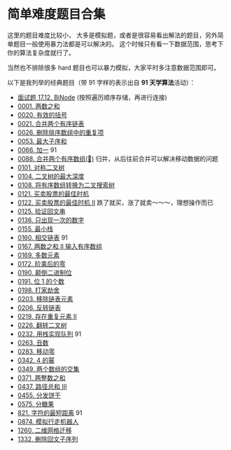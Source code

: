 # 简单难度题目合集

这里的题目难度比较小， 大多是模拟题，或者是很容易看出解法的题目，另外简单题目一般使用暴力法都是可以解决的。 这个时候只有看一下数据范围，思考下你的算法复杂度就行了。

当然也不排除很多 hard 题目也可以暴力模拟，大家平时多注意数据范围即可。

以下是我列举的经典题目（带 91 字样的表示出自 **91 天学算法**活动）：

- [面试题 17.12. BiNode](../problems/binode-lcci.md)
         (按照遍历顺序存储，再进行连接)
- [0001. 两数之和](../problems/1.two-sum.md)
- [0020. 有效的括号](../problems/20.valid-parentheses.md)
- [0021. 合并两个有序链表](../problems/21.merge-two-sorted-lists.md)
- [0026. 删除排序数组中的重复项](../problems/26.remove-duplicates-from-sorted-array.md)
- [0053. 最大子序和](../problems/53.maximum-sum-subarray-cn.md)
- [0066. 加一](../problems/66.plus-one.md) 91
- [0088. 合并两个有序数组(👀)](../problems/88.merge-sorted-array.md)
         归并，从后往前合并可以解决移动数据的问题
- [0101. 对称二叉树](../problems/101.symmetric-tree.md)
- [0104. 二叉树的最大深度](../problems/104.maximum-depth-of-binary-tree.md)
- [0108. 将有序数组转换为二叉搜索树](../problems/108.convert-sorted-array-to-binary-search-tree.md)
- [0121. 买卖股票的最佳时机](../problems/121.best-time-to-buy-and-sell-stock.md)
- [0122. 买卖股票的最佳时机 II](../problems/122.best-time-to-buy-and-sell-stock-ii.md)
         跌了就买，涨了就卖～～～，理想操作而已
- [0125. 验证回文串](../problems/125.valid-palindrome.md)
- [0136. 只出现一次的数字](../problems/136.single-number.md)
- [0155. 最小栈](../problems/155.min-stack.md)
- [0160. 相交链表](../problems/160.Intersection-of-Two-Linked-Lists.md) 91
- [0167. 两数之和 II 输入有序数组](../problems/167.two-sum-ii-input-array-is-sorted.md)
- [0169. 多数元素](../problems/169.majority-element.md)
- [0172. 阶乘后的零](../problems/172.factorial-trailing-zeroes.md)
- [0190. 颠倒二进制位](../problems/190.reverse-bits.md)
- [0191. 位 1 的个数](../problems/191.number-of-1-bits.md)
- [0198. 打家劫舍](../problems/198.house-robber.md)
- [0203. 移除链表元素](../problems/203.remove-linked-list-elements.md)
- [0206. 反转链表](../problems/206.reverse-linked-list.md)
- [0219. 存在重复元素 II](../problems/219.contains-duplicate-ii.md)
- [0226. 翻转二叉树](../problems/226.invert-binary-tree.md)
- [0232. 用栈实现队列](../problems/232.implement-queue-using-stacks.md) 91
- [0263. 丑数](../problems/263.ugly-number.md)
- [0283. 移动零](../problems/283.move-zeroes.md)
- [0342. 4 的幂](../problems/342.power-of-four.md)
- [0349. 两个数组的交集](../problems/349.intersection-of-two-arrays.md)
- [0371. 两整数之和](../problems/371.sum-of-two-integers.md)
- [0437. 路径总和 III](../problems/437.path-sum-iii.md)
- [0455. 分发饼干](../problems/455.AssignCookies.md)
- [0575. 分糖果](../problems/575.distribute-candies.md)
- [821. 字符的最短距离](../problems/821.shortest-distance-to-a-character.md) 91
- [0874. 模拟行走机器人](../problems/874.walking-robot-simulation.md)
- [1260. 二维网格迁移](../problems/1260.shift-2d-grid.md)
- [1332. 删除回文子序列](../problems/1332.remove-palindromic-subsequences.md)
